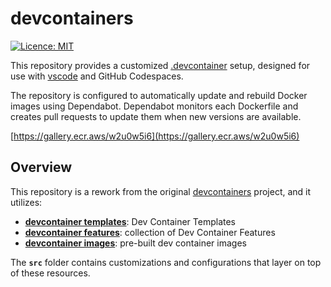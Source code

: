 # devcontainers

[![Licence: MIT](https://img.shields.io/github/license/antyung/devcontainers)](https://github.com/antyung/devcontainers/blob/main/LICENSE)

This repository provides a customized [.devcontainer](https://code.visualstudio.com/docs/devcontainers/containers) setup, designed for use with [vscode](https://code.visualstudio.com/) and GitHub Codespaces.

The repository is configured to automatically update and rebuild Docker images using Dependabot. Dependabot monitors each Dockerfile and creates pull requests to update them when new versions are available.

[https://gallery.ecr.aws/w2u0w5i6](https://gallery.ecr.aws/w2u0w5i6)

## Overview

This repository is a rework from the original [devcontainers](https://github.com/devcontainers) project, and it utilizes:

- [**devcontainer templates**](https://github.com/devcontainers/templates): Dev Container Templates
- [**devcontainer features**](https://github.com/devcontainers/features): collection of Dev Container Features
- [**devcontainer images**](https://github.com/devcontainers/images): pre-built dev container images

The **`src`** folder contains customizations and configurations that layer on top of these resources.
